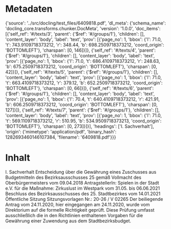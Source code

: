 # Metadaten
{'source': '../src/docling/test_files/6409818.pdf', 'dl_meta': {'schema_name': 'docling_core.transforms.chunker.DocMeta', 'version': '1.0.0', 'doc_items': [{'self_ref': '#/texts/3', 'parent': {'$ref': '#/groups/1'}, 'children': [], 'content_layer': 'body', 'label': 'text', 'prov': [{'page_no': 1, 'bbox': {'l': 71.0, 't': 743.9109718373212, 'r': 348.44, 'b': 698.2509718373212, 'coord_origin': 'BOTTOMLEFT'}, 'charspan': [0, 146]}]}, {'self_ref': '#/texts/4', 'parent': {'$ref': '#/groups/1'}, 'children': [], 'content_layer': 'body', 'label': 'text', 'prov': [{'page_no': 1, 'bbox': {'l': 71.0, 't': 686.4109718373212, 'r': 248.63, 'b': 675.2509718373212, 'coord_origin': 'BOTTOMLEFT'}, 'charspan': [0, 42]}]}, {'self_ref': '#/texts/5', 'parent': {'$ref': '#/groups/1'}, 'children': [], 'content_layer': 'body', 'label': 'text', 'prov': [{'page_no': 1, 'bbox': {'l': 71.0, 't': 663.4109718373212, 'r': 379.12, 'b': 652.2509718373212, 'coord_origin': 'BOTTOMLEFT'}, 'charspan': [0, 66]}]}, {'self_ref': '#/texts/6', 'parent': {'$ref': '#/groups/1'}, 'children': [], 'content_layer': 'body', 'label': 'text', 'prov': [{'page_no': 1, 'bbox': {'l': 70.4, 't': 640.4109718373212, 'r': 421.91, 'b': 606.2509718373212, 'coord_origin': 'BOTTOMLEFT'}, 'charspan': [0, 127]}]}, {'self_ref': '#/texts/7', 'parent': {'$ref': '#/groups/1'}, 'children': [], 'content_layer': 'body', 'label': 'text', 'prov': [{'page_no': 1, 'bbox': {'l': 71.0, 't': 569.1109718373212, 'r': 510.95, 'b': 534.9509718373213, 'coord_origin': 'BOTTOMLEFT'}, 'charspan': [0, 273]}]}], 'headings': ['I. Sachverhalt'], 'origin': {'mimetype': 'application/pdf', 'binary_hash': 1282693460146107384, 'filename': '6409818.pdf'}}}

# Inhalt
I. Sachverhalt
Entscheidung über die Gewährung eines Zuschusses aus Budgetmitteln des Bezirksausschusses 25 gemäß Vollmacht des Oberbürgermeisters vom 09.04.2018
AntragstellerIn: Spielen in der Stadt e.V.
für die Maßnahme: Zirkuslust im Westpark vom 31.05. bis 06.06.2021
Beschluss des Bezirksausschusses des 25. Stadtbezirkes vom 14.01.2021 Öffentliche Sitzung Sitzungsvorlagen Nr.: 20-26 / V 02265
Der beiliegende Antrag vom 24.11.2020, hier eingegangen am 24.11.2020, wurde vom Direktorium auf die formelle Richtigkeit geprüft. Diese Prüfung umfasst ausschließlich die in den Richtlinien enthaltenen Vorgaben für die Gewährung einer Zuwendung aus dem Stadtbezirksbudget.